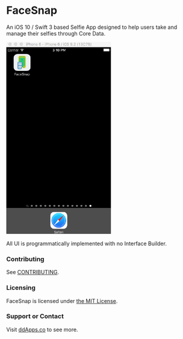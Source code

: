 # FaceSnap
An iOS 10 / Swift 3 based Selfie App designed to help users take and manage their selfies through Core Data. 

![](art/screenshot/facesnap00.gif?raw=true)

All UI is programmatically implemented with no Interface Builder. 

### Contributing
See [CONTRIBUTING](CONTRIBUTING.md).

### Licensing
FaceSnap is licensed under [the MIT License](LICENSE).

### Support or Contact
Visit [ddApps.co](http://ddapps.co) to see more.